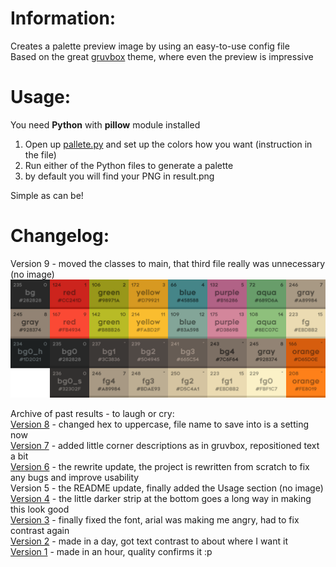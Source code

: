 # Information:

Creates a palette preview image by using an easy-to-use config file   
Based on the great [gruvbox](https://github.com/morhetz/gruvbox) theme, where even the preview is impressive

# Usage:
You need **Python** with **pillow** module installed
1. Open up [pallete.py](palette.py) and set up the colors how you want (instruction in the file)  
2. Run either of the Python files to generate a palette
3. by default you will find your PNG in result.png

Simple as can be!

# Changelog:
Version 9 - moved the classes to main, that third file really was unnecessary (no image)
![Current version](result.png)

Archive of past results - to laugh or cry:  
[Version 8](version8.png) - changed hex to uppercase, file name to save into is a setting now  
[Version 7](version7.png) - added little corner descriptions as in gruvbox, repositioned text a bit  
[Version 6](version6.png) - the rewrite update, the project is rewritten from scratch to fix any bugs and improve usability    
Version 5 - the README update, finally added the Usage section (no image)  
[Version 4](version4.png) - the little darker strip at the bottom goes a long way in making this look good  
[Version 3](version3.png) - finally fixed the font, arial was making me angry, had to fix contrast again  
[Version 2](version2.png) - made in a day, got text contrast to about where I want it  
[Version 1](version1.png) - made in an hour, quality confirms it :p
